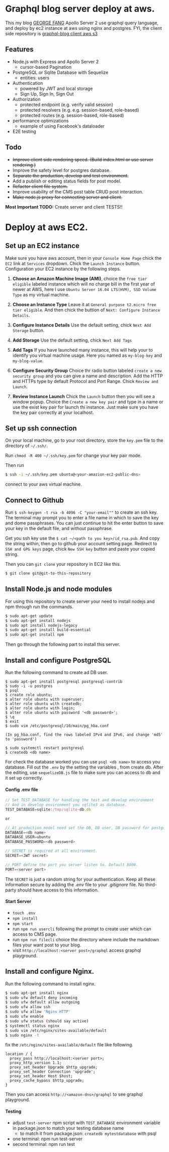 # Graphql blog server deploy at aws.

This my blog [GEORGE FANG](http://fangkaihang.com) Apollo Server 2 use graphql query language, and deploy by ec2 instance at aws using nginx and postgres. FYI, the client side repository is [graphql-blog client aws s3](https://github.com/Azrealy/graphql-blog-client-aws-s3)

## Features

* Node.js with Express and Apollo Server 2
  * cursor-based Pagination
* PostgreSQL or Sqlite Database with Sequelize
  * entities: users
* Authentication
  * powered by JWT and local storage
  * Sign Up, Sign In, Sign Out
* Authorization
  * protected endpoint (e.g. verify valid session)
  * protected resolvers (e.g. e.g. session-based, role-based)
  * protected routes (e.g. session-based, role-based)
* performance optimizations
  * example of using Facebook's dataloader
* E2E testing

## Todo

* ~~Improve client side rendering speed. (Build index.html or use server rendering.)~~
* Improve the safety level for postgres database.
* ~~Separate the production, develop and test environment.~~
* Add a publish or editing status fields for post model.
* ~~Refactor client file system.~~
* Improve usability of the CMS post table CRUD post interaction.
* ~~Make node.js proxy for connecting server and client.~~

**Most Important TODO:** Create server and client TESTS!!

# Deploy at aws EC2.

## Set up an EC2 instance

Make sure you have aws account, then in your `Console Home Page` chick the `EC2` link at `Services` dropdown. Chick the `Launch Instance` button. Configuration your EC2 instance by the following steps.

1. **Choose an Amazon Machine Image (AMI)**, choice the `free tier eligible` labeled instance which will no charge bill in the first year of newer at AWS, here I use `Ubuntu Server 16.04 LTS(HVM), SSD Volume Type` as my virtual machine.

2. **Choose an Instance Type** Leave it at `General purpose t2.micro free tier eligible`. And then chick the buttion of `Next: Configure Instance Details`.

3. **Configure Instance Details** Use the default setting, chick `Next Add Storage` button.

3. **Add Storage** Use the default setting, chick `Next Add Tags`

4. **Add Tags** If you have launched many instance, this will help your to identify you virtual machine usage. Here you named as `my-blog-key` and `my-blog-value`.

5. **Configure Security Group** Choice thr radio button labeled `create a new security group` and you can give a name and description. Add the HTTP and HTTPs type by default Protocol and Port Range. Chick `Review and Launch`.

6. **Review Instance Launch** Chick the `Launch` button then you will see a window popup. Choice the `Create a new key pair` and type in a name or use the exist key pair for launch thi instance. Just make sure you have the key pair correctly at your localhost.

## Set up ssh connection

On your local machine, go to your root directory, store the `key.pem` file to the directory of `~/.ssh/`.

Run `chmod -R 400 ~/.ssh/key.pem` for change your key pair mode.

Then run
```bash
$ ssh -i ~/.ssh/key.pem ubuntu@<your-amazion-ec2-public-dns>
```
connect to your aws virtual machine.

## Connect to Github

Run `$ ssh-keygen -t rsa -b 4096 -C "your-email""` to create an ssh key. The terminal may prompt you to enter a file name in which to save the key and dome passphrases. You can just continue to hit the enter button to save your key in the default file, and without passphrase.

Get you ssh key use the `$ cat ~/<path to you key>/id_rsa.pub`. And copy the string within, then go to github your account setting page. Redirect to `SSH and GPG keys` page, chick `New SSH key` button and paste your copied string.

Then you can `git clone` your repository in EC2 like this.
```bash
$ git clone git@git-to-this-repository
```

## Install Node.js and node modules

For using this repository to create server your need to install nodejs and npm through run the commands.
```bash
$ sudo apt-get update
$ sudo apt-get install nodejs
$ sudo apt install nodejs-legacy
$ sudo apt-get install build-essential
$ sudo apt-get install npm
```
Then go through the following part to install this server.

## Install and configure PostgreSQL

Run the following command to create ad DB user.
```
$ sudo apt-get install postgresql postgresql-contrib
$ sudo -i -u postgres
$ psql
$ create role ubuntu;
$ alter role ubuntu with superuser;
$ alter role ubuntu with createdb;
$ alter role ubuntu with login;
$ alter role ubuntu with password '<db password>';
$ \q
$ exit
$ sudo vim /etc/postgresql/10/main/pg_hba.conf

(In pg_hba.conf, find the rows labeled IPv4 and IPv6, and change 'md5' to 'password')

$ sudo systemctl restart postgresql
$ createdb <db name>
```
For check the database worked you can use `psql <db name>` to access you database. Fill out the `.env` by the setting the variables <db name>, <db password> from create db. After the editing, use `sequelizeDB.js` file to make sure you can access to db and it set up correctly.

#### Config .env file

```javascript
// Set TEST_DATABASE for handling the test and develop environment 
// And in develop environment you sqlite3 as database.
TEST_DATABASE=sqlite:/tmp/sqlite-db.db

or

// At production model need set the DB, DB user, DB password for postgres.
DATABASE=<db name>
DATABASE_USER=ubuntu
DATABASE_PASSWORD=<db password>

// SECRET is required at all environment. 
SECRET=<JWT secret>

// PORT define the port you server listen to. Default 8000.
PORT=<server port>
```

The `SECRET` is just a random string for your authentication. Keep all these information secure by adding the *.env* file to your *.gitignore* file. No third-party should have access to this information.

#### Start Server

* `touch .env`
* `npm install`
* `npm start`
* run `npm run usercli` following the prompt to create user which can access to CMS page.
* run `npm run filecli` choice the directory where include the markdown files your want post to your blog.
* visit `http://localhost:<server post>/graphql` access graphql playground.

## Install and configure Nginx.

Run the following command to install nginx.
```bash
$ sudo apt-get install nginx
$ sudo ufw default deny incoming
$ sudo ufw default allow outgoing
$ sudo ufw allow ssh
$ sudo ufw allow 'Nginx HTTP'
$ sudo ufw enable
$ sudo ufw status (should say active)
$ systemctl status nginx
$ sudo vim /etc/nginx/sites-available/default 
$ sudo nginx -t
```
fix the `/etc/nginx/sites-available/default` file like following.
```
location / {
  proxy_pass http://localhost:<server port>;
  proxy_http_version 1.1;
  proxy_set_header Upgrade $http_upgrade;
  proxy_set_header Connection 'upgrade';
  proxy_set_header Host $host;
  proxy_cache_bypass $http_upgrade;
}
```
Then you can access `http://<amazon-dns>/graphql` to see graphql playground.

#### Testing

* adjust `test-server` npm script with `TEST_DATABASE` environment variable in package.json to match your testing database name
  * to match it from package.json: `createdb mytestdatabase` with psql
* one terminal: npm run test-server
* second terminal: npm run test

